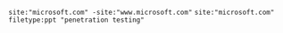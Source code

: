 `site:"microsoft.com" -site:"www.microsoft.com"`
`site:"microsoft.com" filetype:ppt "penetration testing"`
